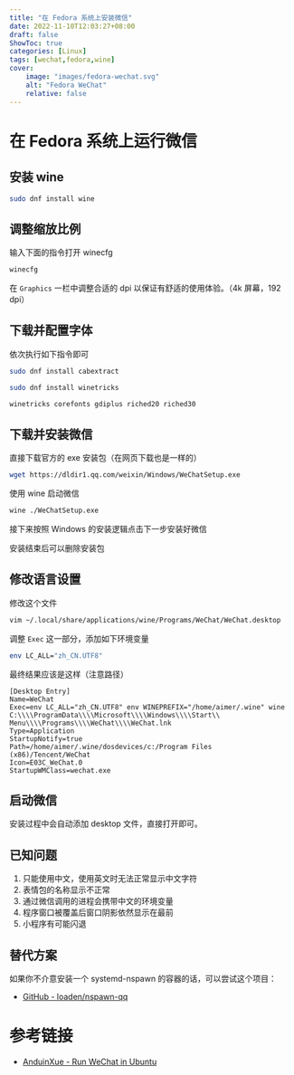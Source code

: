 ```yaml
---
title: "在 Fedora 系统上安装微信"
date: 2022-11-10T12:03:27+08:00
draft: false
ShowToc: true
categories: [Linux]
tags: [wechat,fedora,wine]
cover:
    image: "images/fedora-wechat.svg"
    alt: "Fedora WeChat"
    relative: false
---
```


# 在 Fedora 系统上运行微信

## 安装 wine

```bash
sudo dnf install wine
```

## 调整缩放比例

输入下面的指令打开 winecfg

```bash
winecfg
```

在 `Graphics` 一栏中调整合适的 dpi 以保证有舒适的使用体验。（4k 屏幕，192 dpi）

## 下载并配置字体

依次执行如下指令即可

```bash
sudo dnf install cabextract
```

```bash
sudo dnf install winetricks
```

```bash
winetricks corefonts gdiplus riched20 riched30
```

## 下载并安装微信

直接下载官方的 exe 安装包（在网页下载也是一样的）

```bash
wget https://dldir1.qq.com/weixin/Windows/WeChatSetup.exe
```

使用 wine 启动微信

```bash
wine ./WeChatSetup.exe
```

接下来按照 Windows 的安装逻辑点击下一步安装好微信

安装结束后可以删除安装包

## 修改语言设置

修改这个文件

```bash
vim ~/.local/share/applications/wine/Programs/WeChat/WeChat.desktop
```

调整 `Exec` 这一部分，添加如下环境变量

```bash
env LC_ALL="zh_CN.UTF8" 
```

最终结果应该是这样（注意路径）

```desktop
[Desktop Entry]
Name=WeChat
Exec=env LC_ALL="zh_CN.UTF8" env WINEPREFIX="/home/aimer/.wine" wine C:\\\\ProgramData\\\\Microsoft\\\\Windows\\\\Start\\ Menu\\\\Programs\\\\WeChat\\\\WeChat.lnk
Type=Application
StartupNotify=true
Path=/home/aimer/.wine/dosdevices/c:/Program Files (x86)/Tencent/WeChat
Icon=E03C_WeChat.0
StartupWMClass=wechat.exe
```

## 启动微信

安装过程中会自动添加 desktop 文件，直接打开即可。

## 已知问题

1. 只能使用中文，使用英文时无法正常显示中文字符
2. 表情包的名称显示不正常
3. 通过微信调用的进程会携带中文的环境变量
4. 程序窗口被覆盖后窗口阴影依然显示在最前
5. 小程序有可能闪退

## 替代方案

如果你不介意安装一个 systemd-nspawn 的容器的话，可以尝试这个项目：

- [GitHub - loaden/nspawn-qq](https://github.com/loaden/nspawn-qq)

# 参考链接

- [AnduinXue - Run WeChat in Ubuntu](https://anduin.aiursoft.cn/post/2022/7/25/run-wechat-in-ubuntu)